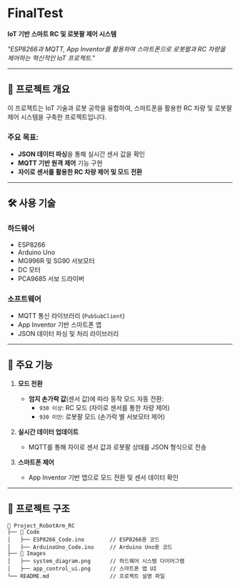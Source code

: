 # FinalTest  
**IoT 기반 스마트 RC 및 로봇팔 제어 시스템**  

_"ESP8266과 MQTT, App Inventor를 활용하여 스마트폰으로 로봇팔과 RC 차량을 제어하는 혁신적인 IoT 프로젝트."_  

---

## 📖 프로젝트 개요  

이 프로젝트는 IoT 기술과 로봇 공학을 융합하여, 스마트폰을 활용한 RC 차량 및 로봇팔 제어 시스템을 구축한 프로젝트입니다.  

### 주요 목표:  
- **JSON 데이터 파싱**을 통해 실시간 센서 값을 확인  
- **MQTT 기반 원격 제어** 기능 구현  
- **자이로 센서를 활용한 RC 차량 제어 및 모드 전환**  

---

## 🛠 사용 기술  

### **하드웨어**  
- ESP8266  
- Arduino Uno  
- MG996R 및 SG90 서보모터  
- DC 모터  
- PCA9685 서보 드라이버  

### **소프트웨어**  
- MQTT 통신 라이브러리 (`PubSubClient`)  
- App Inventor 기반 스마트폰 앱  
- JSON 데이터 파싱 및 처리 라이브러리  

---

## 🌟 주요 기능  

1. **모드 전환**  
   - **엄지 손가락 값**(센서 값)에 따라 동작 모드 자동 전환:  
     - `930 이상`: RC 모드 (자이로 센서를 통한 차량 제어)  
     - `930 미만`: 로봇팔 모드 (손가락 별 서보모터 제어)  

2. **실시간 데이터 업데이트**  
   - MQTT를 통해 자이로 센서 값과 로봇팔 상태를 JSON 형식으로 전송  

3. **스마트폰 제어**  
   - App Inventor 기반 앱으로 모드 전환 및 센서 데이터 확인  

---

## 📂 프로젝트 구조  

```plaintext
📂 Project_RobotArm_RC
├── 📁 Code
│   ├── ESP8266_Code.ino        // ESP8266용 코드
│   ├── ArduinoUno_Code.ino     // Arduino Uno용 코드
├── 📁 Images
│   ├── system_diagram.png      // 하드웨어 시스템 다이어그램
│   ├── app_control_ui.png      // 스마트폰 앱 UI
└── README.md                   // 프로젝트 설명 파일
